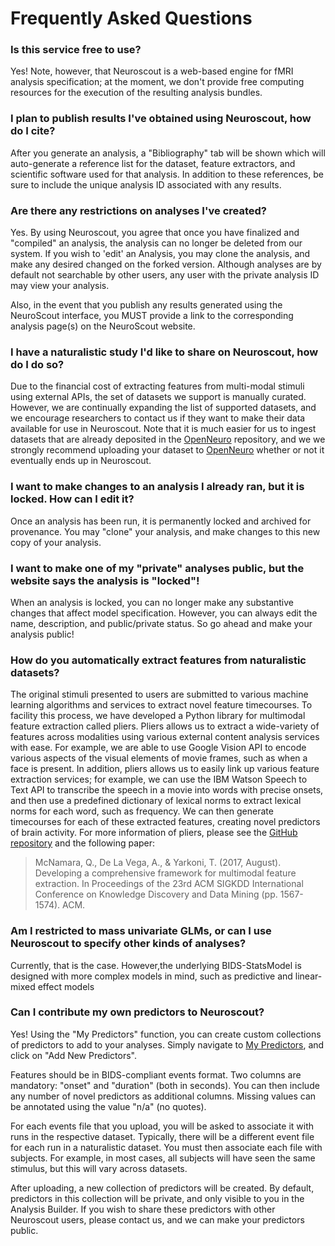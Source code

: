 # Frequently Asked Questions


### Is this service free to use?

Yes! Note, however, that Neuroscout is a web-based engine for fMRI analysis specification; at the moment,
we don't provide free computing resources for the execution of the resulting analysis bundles.

### I plan to publish results I've obtained using Neuroscout, how do I cite?

After you generate an analysis, a "Bibliography" tab will be shown which will auto-generate a reference list for
the dataset, feature extractors, and scientific software used for that analysis. In addition to these references,
be sure to include the unique analysis ID associated with any results.

### Are there any restrictions on analyses I've created?

Yes. By using Neuroscout, you agree that once you have finalized and "compiled" an analysis, the analysis
can no longer be deleted from our system. If you wish to 'edit' an Analysis, you may clone the analysis,
and make any desired changed on the forked version. Although analyses are by default not searchable by
other users, any user with the private analysis ID may view your analysis.

Also, in the event that you publish any results generated using the NeuroScout interface, you MUST provide
a link to the corresponding analysis page(s) on the NeuroScout website.

### I have a naturalistic study I'd like to share on Neuroscout, how do I do so?

Due to the financial cost of extracting features from multi-modal stimuli using external APIs, the set of
datasets we support is manually curated. However, we are continually expanding the list of supported
datasets, and we encourage researchers to contact us if they want to make their data available for use in
Neuroscout. Note that it is much easier for us to ingest datasets that are already deposited in the
<a href="https://openneuro.org"> OpenNeuro</a> repository, and we we strongly recommend uploading your
dataset to <a href="https://openneuro.org"> OpenNeuro</a> whether or not it eventually ends up in
Neuroscout.

### I want to make changes to an analysis I already ran, but it is locked. How can I edit it?

Once an analysis has been run, it is permanently locked and archived for provenance. You may "clone" your
analysis, and make changes to this new copy of your analysis.

### I want to make one of my "private" analyses public, but the website says the analysis is "locked"!

When an analysis is locked, you can no longer make any substantive changes that affect model specification.
However, you can always edit the name, description, and public/private status. So go ahead and make your
analysis public!

### How do you automatically extract features from naturalistic datasets?

The original stimuli presented to users are submitted to various machine learning algorithms and services
to extract novel feature timecourses. To facility this process, we have developed a Python library for
multimodal feature extraction called pliers.
Pliers allows us to extract a wide-variety of features across modalities using various external content
analysis services with ease. For example, we are able to use Google Vision API to encode various
aspects of the visual elements of movie frames, such as when a face is present. In addition, pliers
allows us to easily link up various feature extraction services; for example, we can use the IBM Watson
Speech to Text API to transcribe the speech in a movie into words with precise onsets, and then use a
predefined dictionary of lexical norms to extract lexical norms for each word, such as frequency. We can
then generate timecourses for each of these extracted features, creating novel predictors of brain
activity.  For more information of pliers, please see the [GitHub repository](https://github.com/tyarkoni/pliers) and the following
paper:

> McNamara, Q., De La Vega, A., & Yarkoni, T. (2017, August). Developing a comprehensive framework for
> multimodal feature extraction. In Proceedings of the 23rd ACM SIGKDD International Conference on Knowledge
> Discovery and Data Mining (pp. 1567-1574). ACM.

### Am I restricted to mass univariate GLMs, or can I use Neuroscout to specify other kinds of analyses?

Currently, that is the case. However,the underlying BIDS-StatsModel is designed with more complex
models in mind, such as predictive and linear-mixed effect models


### Can I contribute my own predictors to Neuroscout?

Yes! Using the "My Predictors" function, you can create custom collections of predictors to add to your analyses.
Simply navigate to [My Predictors](https://neuroscout.org/mycollections), and click on "Add New Predictors".

Features should be in BIDS-compliant events format. Two columns are mandatory: "onset" and "duration" (both in seconds).
You can then include any number of novel predictors as additional columns. Missing values can be annotated using the value "n/a" (no quotes).

For each events file that you upload, you will be asked to associate it with runs in the respective dataset. Typically, there will be a different event file for each run in a naturalistic dataset.
You must then associate each file with subjects. For example, in most cases, all subjects will have seen the same stimulus, but this will vary across datasets.

After uploading, a new collection of predictors will be created. By default, predictors in this collection will be private, and only visible to you in the Analysis Builder.
If you wish to share these predictors with other Neuroscout users, please contact us, and we can make your predictors public.
